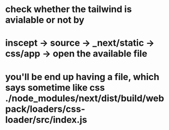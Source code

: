 # check whether the tailwind is avialable or not by

# inscept -> source -> _next/static -> css/app -> open the available file

# you'll be end up having a file, which says sometime like css ./node_modules/next/dist/build/webpack/loaders/css-loader/src/index.js